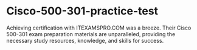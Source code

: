 # Cisco-500-301-practice-test
Achieving certification with ITEXAMSPRO.COM was a breeze. Their Cisco 500-301 exam preparation materials are unparalleled, providing the necessary study resources, knowledge, and skills for success.
